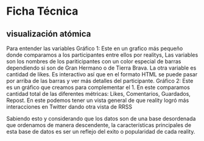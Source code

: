 # Ficha Técnica
## visualización atómica

Para entender las variables 
Gráfico 1: Este en un grafico más pequeño donde comparamos a los participantes entre ellos por realitys, Las variables son los nombres de los pariticipantes con un color especial de barras dependiendo si son de Gran Hermano o de Tierra Brava. La otra variable es cantidad de likes. Es interactivo así que en el formato HTML se puede pasar por arriba de las barras y ver más detalles del participante.
Gráfico 2: Este es un gráfico que creamos para complementar el 1. En este comparamos cantidad total de las diferentes métricas: Likes, Comentarios, Guardados, Repost. En este podemos tener un vista general de que reality logró más interacciones en Twitter dando otra vista de RRSS

Sabiendo esto y considerando que los datos son de una base desordenada que ordenamos de manera descendente, la características principales de esta base de datos es ser un reflejo del exito o popularidad de cada reality.

